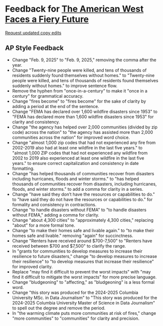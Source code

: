 # Feedback for [The American West Faces a Fiery Future](https://annikamcginnis.github.io/wildfires-fema/)

[Request updated copy edits](https://github.com/jsoma/data-studio-projects-2024/issues/new/choose)

## AP Style Feedback

- Change "Feb. 9, 2025" to "Feb. 9, 2025," removing the comma after the year.
- Change "Twenty-nine people were killed, and tens of thousands of residents suddenly found themselves without homes." to "Twenty-nine people were killed, and tens of thousands of residents found themselves suddenly without homes." to improve sentence flow.
- Remove the hyphen from "once-in-a-century" to make it "once in a century" for grammatical accuracy.
- Change "fires become" to "fires become" for the sake of clarity by adding a period at the end of the sentence.
- Change "FEMA has declared over 1,600 wildfire disasters since 1953" to "FEMA has declared more than 1,600 wildfire disasters since 1953" for clarity and consistency.
- Change "the agency has helped over 2,000 communities (divided by zip code) across the nation" to "the agency has assisted more than 2,000 communities across the nation" for improved word choice.
- Change "almost 1,000 zip codes that had not experienced any fire from 2002-2019 also had at least one wildfire in the last five years." to "almost 1,000 ZIP codes that had not experienced any wildfire from 2002 to 2019 also experienced at least one wildfire in the last five years." to ensure correct capitalization and consistency in date formatting.
- Change "has helped thousands of communities recover from disasters including hurricanes, floods and winter storms." to "has helped thousands of communities recover from disasters, including hurricanes, floods, and winter storms." to add a comma for clarity in a series.
- Change "have said they don’t have the resources or capabilities to do." to "have said they do not have the resources or capabilities to do." for formality and consistency in contractions.
- Change "to handle disasters without FEMA" to "to handle disasters without FEMA," adding a comma for clarity.
- Change "about 4,300 cities" to "approximately 4,300 cities," replacing "about" for a more formal tone.
- Change "to make their homes safe and livable again." to "to make their homes safe and livable." removing "again" for succinctness.
- Change "Renters have received around $700-7,500" to "Renters have received between $700 and $7,500" to clarify the range.
- In "grants for communities to develop measures to increase their resilience to future disasters," change "to develop measures to increase their resilience" to "to develop measures that increase their resilience" for improved clarity.
- Replace "may find it difficult to prevent the worst impacts" with "may find it difficult to mitigate the worst impacts" for more precise language.
- Change "bludgeoning" to "affecting," as "bludgeoning" is a less formal word.
- Change "this story was produced for the 2024-2025 Columbia University MSc. in Data Journalism" to "This story was produced for the 2024-2025 Columbia University Master of Science in Data Journalism" to spell out the degree and remove the period.
- In "the warming climate puts more communities at risk of fires," change "more communities" to "communities" for clarity and precision.